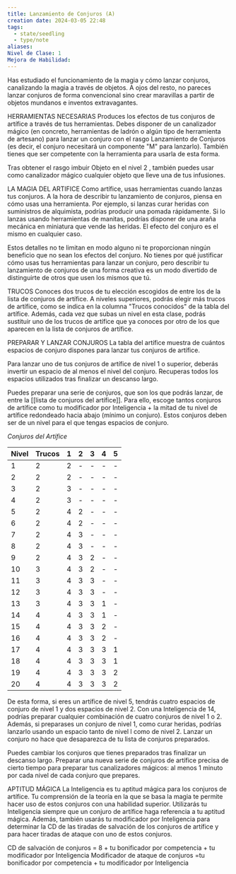 ```yaml
---
title: Lanzamiento de Conjuros (A)
creation date: 2024-03-05 22:48
tags:
  - state/seedling
  - type/note
aliases: 
Nivel de Clase: 1
Mejora de Habilidad:
---
```

Has estudiado el funcionamiento de la magia y cómo lanzar conjuros, canalizando la magia a través de objetos. A ojos del resto, no pareces lanzar conjuros de forma convencional sino crear maravillas a partir de objetos mundanos e inventos extravagantes.


HERRAMIENTAS NECESARIAS
Produces los efectos de tus conjuros de artífice a través de tus herramientas. Debes disponer de un canalizador mágico (en concreto, herramientas de ladrón o algún tipo de herramienta de artesano) para lanzar un conjuro con el rasgo Lanzamiento de Conjuros (es decir, el conjuro necesitará un componente "M" para lanzarlo). También tienes que ser competente con la herramienta para usarla de esta forma.

Tras obtener el rasgo imbuir Objeto en el nivel 2 , también puedes usar como canalizador mágico cualquier objeto que lleve una de tus infusiones.


LA MAGIA DEL ARTIFICE
Como artífice, usas herramientas cuando lanzas tus conjuros. A la hora de describir tu lanzamiento de conjuros, piensa en cómo usas una herramienta. Por ejemplo, si lanzas curar heridas con suministros de alquimista, podrías producir una pomada rápidamente.
Si lo lanzas usando herramientas de manitas, podrías disponer de una araña mecánica en miniatura que vende las heridas. El efecto del conjuro es el mismo en cualquier caso.

Estos detalles no te limitan en modo alguno ni te proporcionan ningún beneficio que no sean los efectos del conjuro. No tienes por qué justificar cómo usas tus herramientas para lanzar un conjuro, pero describir tu lanzamiento de conjuros de una forma creativa es un modo divertido de distinguirte de otros que usen los mismos que tú.


TRUCOS 
Conoces dos trucos de tu elección escogidos de entre los de la lista de conjuros de artífice. A niveles superiores, podrás elegir más trucos de artífice, como se indica en la columna "Trucos conocidos" de la tabla del artífice.
Además, cada vez que subas un nivel en esta clase, podrás sustituir uno de los trucos de artífice que ya conoces por otro de los que aparecen en la lista de conjuros de artífice.


PREPARAR Y LANZAR CONJUROS
La tabla del artífice muestra de cuántos espacios de conjuro dispones para lanzar tus conjuros de artífice.

Para lanzar uno de tus conjuros de artífice de nivel 1 o superior, deberás invertir un espacio de al menos el nivel del conjuro. Recuperas todos los espacios utilizados tras finalizar un descanso largo.

Puedes preparar una serie de conjuros, que son los que podrás lanzar, de entre la [[lista de conjuros del artífice]]. Para ello, escoge tantos conjuros de artífice como tu modificador por Inteligencia + la mitad de tu nivel de artífice redondeado hacia abajo (mínimo un conjuro).
Estos conjuros deben ser de un nivel para el que tengas espacios de conjuro.


*Conjuros del Artífice*

| Nivel | Trucos | 1   | 2   | 3   | 4   | 5   |
| ----- | ------ | --- | --- | --- | --- | --- |
| 1     | 2      | 2   | -   | -   | -   | -   |
| 2     | 2      | 2   | -   | -   | -   | -   |
| 3     | 2      | 3   | -   | -   | -   | -   |
| 4     | 2      | 3   | -   | -   | -   | -   |
| 5     | 2      | 4   | 2   | -   | -   | -   |
| 6     | 2      | 4   | 2   | -   | -   | -   |
| 7     | 2      | 4   | 3   | -   | -   | -   |
| 8     | 2      | 4   | 3   | -   | -   | -   |
| 9     | 2      | 4   | 3   | 2   | -   | -   |
| 10    | 3      | 4   | 3   | 2   | -   | -   |
| 11    | 3      | 4   | 3   | 3   | -   | -   |
| 12    | 3      | 4   | 3   | 3   | -   | -   |
| 13    | 3      | 4   | 3   | 3   | 1   | -   |
| 14    | 4      | 4   | 3   | 3   | 1   | -   |
| 15    | 4      | 4   | 3   | 3   | 2   | -   |
| 16    | 4      | 4   | 3   | 3   | 2   | -   |
| 17    | 4      | 4   | 3   | 3   | 3   | 1   |
| 18    | 4      | 4   | 3   | 3   | 3   | 1   |
| 19    | 4      | 4   | 3   | 3   | 3   | 2   |
| 20    | 4      | 4   | 3   | 3   | 3   | 2   |


De esta forma, si eres un artífice de nivel 5, tendrás cuatro espacios de conjuro de nivel 1 y dos espacios de nivel 2. Con una Inteligencia de 14, podrías preparar cualquier combinación de cuatro conjuros de nivel 1 o 2. Además, si preparases un conjuro de nivel 1, como curar heridas, podrías lanzarlo usando un espacio tanto de nivel l como de nivel 2. Lanzar un conjuro no hace que desaparezca de tu lista de conjuros preparados.

Puedes cambiar los conjuros que tienes preparados tras finalizar un descanso largo. Preparar una nueva serie de conjuros de artífice precisa de cierto tiempo para preparar tus canalizadores mágicos: al menos 1 minuto por cada nivel de cada conjuro que prepares.


APTITUD MÁGICA
La Inteligencia es tu aptitud mágica para los conjuros de artífice. Tu comprensión de la teoría en la que se basa la magia te permite hacer uso de estos conjuros con una habilidad superior. Utilizarás tu Inteligencia siempre que un conjuro de artífice haga referencia a tu aptitud mágica. Además, también usarás tu modificador por Inteligencia para determinar la CD de las tiradas de salvación de los conjuros de artífice y para hacer tiradas de ataque con uno de estos conjuros. 

CD de salvación de conjuros = 8 + tu bonificador por competencia + tu modificador por Inteligencia
Modificador de ataque de conjuros =tu bonificador por competencia + tu modificador por Inteligencia